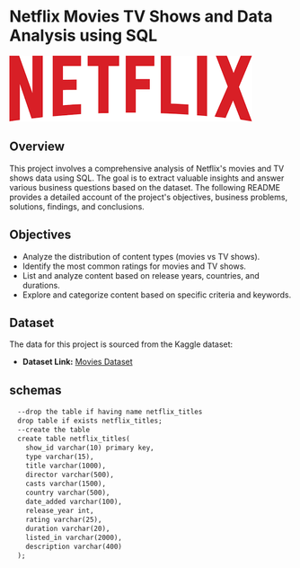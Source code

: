 # Netflix Movies TV Shows and Data Analysis using SQL

![](https://github.com/MANISH-KUMAR1902/netflix/blob/main/download.png)

## Overview
This project involves a comprehensive analysis of Netflix's movies and TV shows data using SQL. The goal is to extract valuable insights and answer various business questions based on the dataset. The following README provides a detailed account of the project's objectives, business problems, solutions, findings, and conclusions.

## Objectives

- Analyze the distribution of content types (movies vs TV shows).
- Identify the most common ratings for movies and TV shows.
- List and analyze content based on release years, countries, and durations.
- Explore and categorize content based on specific criteria and keywords.

## Dataset

The data for this project is sourced from the Kaggle dataset:

- **Dataset Link:** [Movies Dataset](https://www.kaggle.com/datasets/shivamb/netflix-shows?resource=download)

## schemas
```
  --drop the table if having name netflix_titles
  drop table if exists netflix_titles;
  --create the table
  create table netflix_titles(
  	show_id varchar(10) primary key,
  	type varchar(15),
  	title varchar(1000),
  	director varchar(500),
  	casts varchar(1500),
  	country varchar(500),
  	date_added varchar(100),
  	release_year int,
  	rating varchar(25),
  	duration varchar(20),
  	listed_in varchar(2000),
  	description varchar(400)
  );
  ```
